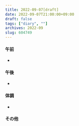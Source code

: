 ```yaml
---
title: 2022-09-07[draft]
date: 2022-09-07T21:00:00+09:00
draft: false
tags: ["diary", ""]
archives: 2022-09
slug: 604749
---
```

#### 午前
- 
#### 午後
- 
#### 体調
- 
#### その他